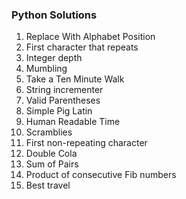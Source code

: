 ### Python Solutions
1. Replace With Alphabet Position
2. First character that repeats
3. Integer depth
4. Mumbling
5. Take a Ten Minute Walk
6. String incrementer
7. Valid Parentheses
8. Simple Pig Latin
9. Human Readable Time
10. Scramblies
11. First non-repeating character
12. Double Cola
13. Sum of Pairs
14. Product of consecutive Fib numbers
15. Best travel
